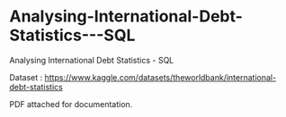 # Analysing-International-Debt-Statistics---SQL
Analysing International Debt Statistics - SQL

Dataset : https://www.kaggle.com/datasets/theworldbank/international-debt-statistics

PDF attached for documentation.
